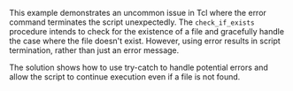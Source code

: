 This example demonstrates an uncommon issue in Tcl where the error command terminates the script unexpectedly.  The `check_if_exists` procedure intends to check for the existence of a file and gracefully handle the case where the file doesn't exist. However, using error results in script termination, rather than just an error message.

The solution shows how to use try-catch to handle potential errors and allow the script to continue execution even if a file is not found.